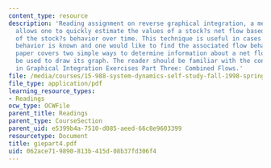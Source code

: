 ```yaml
---
content_type: resource
description: 'Reading assignment on reverse graphical integration, a method which
  allows one to quickly estimate the values of a stock?s net flow based on a graph
  of the stock?s behavior over time. This technique is useful in cases where a stock?s
  behavior is known and one would like to find the associated flow behavior. This
  paper covers two simple ways to determine information about a net flow which can
  be used to draw its graph. The reader should be familiar with the concepts covered
  in Graphical Integration Exercises Part Three: Combined Flows.'
file: /media/courses/15-988-system-dynamics-self-study-fall-1998-spring-1999/062ace719890813b415d08b37fd306f4_giepart4.pdf
file_type: application/pdf
learning_resource_types:
- Readings
ocw_type: OCWFile
parent_title: Readings
parent_type: CourseSection
parent_uid: e5399b4a-7510-d085-aeed-66c8e9603399
resourcetype: Document
title: giepart4.pdf
uid: 062ace71-9890-813b-415d-08b37fd306f4
---
```

